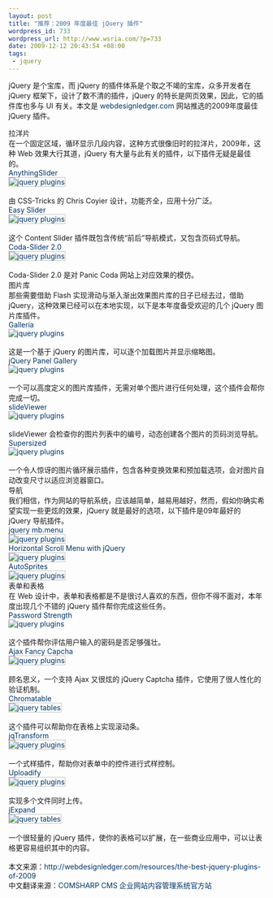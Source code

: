```yaml
--- 
layout: post
title: "推荐：2009 年度最佳 jQuery 插件"
wordpress_id: 733
wordpress_url: http://www.wsria.com/?p=733
date: 2009-12-12 20:43:54 +08:00
tags: 
 - jquery
---
```

<p style="margin-top: 0px; margin-right: 0px; margin-bottom: 1em; margin-left: 0px; padding: 0px;">jQuery 是个宝库，而 jQuery 的插件体系是个取之不竭的宝库，众多开发者在 jQuery 框架下，设计了数不清的插件，jQuery  的特长是网页效果，因此，它的插件库也多与 UI 有关。本文是 <a style="color: #003366; text-decoration: none; padding: 0px; margin: 0px;" href="http://www.webdesignledger.com/">webdesignledger.com</a> 网站推选的2009年度最佳 jQuery 插件。</p>
<p style="margin-top: 0px; margin-right: 0px; margin-bottom: 1em; margin-left: 0px; padding: 0px;">拉洋片 <br style="padding: 0px; margin: 0px;" />在一个固定区域，循环显示几段内容，这种方式很像旧时的拉洋片，2009年，这种 Web 效果大行其道，jQuery 有大量与此有关的插件，以下插件无疑是最佳的。<br style="padding: 0px; margin: 0px;" /><a style="color: #003366; text-decoration: none; padding: 0px; margin: 0px;" href="http://css-tricks.com/anythingslider-jquery-plugin/">AnythingSlider</a> <br style="padding: 0px; margin: 0px;" /><a style="color: #003366; text-decoration: none; padding: 0px; margin: 0px;" href="http://css-tricks.com/anythingslider-jquery-plugin/"><img style="padding: 0px; margin: 0px; border: 1px solid #c0c0c0;" src="http://webdesignledger.com/wp-content/uploads/2009/12/jquery_2009_1.jpg" alt="jquery plugins" /></a><br style="padding: 0px; margin: 0px;" /><!--more--><br style="padding: 0px; margin: 0px;" />由 CSS-Tricks 的 Chris Coyier 设计，功能齐全，应用十分广泛。<br style="padding: 0px; margin: 0px;" /><a style="color: #003366; text-decoration: none; padding: 0px; margin: 0px;" href="http://cssglobe.com/post/5780/easy-slider-17-numeric-navigation-jquery-slider">Easy Slider</a> <br style="padding: 0px; margin: 0px;" /><a style="color: #003366; text-decoration: none; padding: 0px; margin: 0px;" href="http://cssglobe.com/post/5780/easy-slider-17-numeric-navigation-jquery-slider"><img style="padding: 0px; margin: 0px; border: 1px solid #c0c0c0;" src="http://webdesignledger.com/wp-content/uploads/2009/12/jquery_2009_3.jpg" alt="jquery plugins" /></a><br style="padding: 0px; margin: 0px;" /><br style="padding: 0px; margin: 0px;" />这个 Content Slider 插件既包含传统“前后”导航模式，又包含页码式导航。<br style="padding: 0px; margin: 0px;" /><a style="color: #003366; text-decoration: none; padding: 0px; margin: 0px;" href="http://www.ndoherty.biz/tag/coda-slider/">Coda-Slider 2.0</a> <br style="padding: 0px; margin: 0px;" /><a style="color: #003366; text-decoration: none; padding: 0px; margin: 0px;" href="http://www.ndoherty.biz/tag/coda-slider/"><img style="padding: 0px; margin: 0px; border: 1px solid #c0c0c0;" src="http://webdesignledger.com/wp-content/uploads/2009/12/jquery_2009_7.jpg" alt="jquery plugins" /></a><br style="padding: 0px; margin: 0px;" /><br style="padding: 0px; margin: 0px;" />Coda-Slider 2.0 是对 Panic Coda 网站上对应效果的模仿。<br style="padding: 0px; margin: 0px;" />图片库 <br style="padding: 0px; margin: 0px;" />那些需要借助 Flash 实现滑动与渐入渐出效果图片库的日子已经去过，借助 jQuery，这种效果已经可以在本地实现，以下是本年度备受欢迎的几个 jQuery 图片库插件。<br style="padding: 0px; margin: 0px;" /><a style="color: #003366; text-decoration: none; padding: 0px; margin: 0px;" href="http://devkick.com/lab/galleria/">Galleria</a> <br style="padding: 0px; margin: 0px;" /><a style="color: #003366; text-decoration: none; padding: 0px; margin: 0px;" href="http://devkick.com/lab/galleria/"><img style="padding: 0px; margin: 0px; border: 0px initial initial;" src="http://webdesignledger.com/wp-content/uploads/2009/12/jquery_2009_4.jpg" alt="jquery plugins" /></a><br style="padding: 0px; margin: 0px;" /><br style="padding: 0px; margin: 0px;" />这是一个基于 jQuery 的图片库，可以逐个加载图片并显示缩略图。<br style="padding: 0px; margin: 0px;" /><a style="color: #003366; text-decoration: none; padding: 0px; margin: 0px;" href="http://www.catchmyfame.com/2009/08/13/jquery-panel-gallery-1-1-plugin-released/">jQuery Panel Gallery</a> <br style="padding: 0px; margin: 0px;" /><a style="color: #003366; text-decoration: none; padding: 0px; margin: 0px;" href="http://www.catchmyfame.com/2009/08/13/jquery-panel-gallery-1-1-plugin-released/"><img style="padding: 0px; margin: 0px; border: 0px initial initial;" src="http://webdesignledger.com/wp-content/uploads/2009/12/jquery_2009_5.jpg" alt="jquery plugins" /></a><br style="padding: 0px; margin: 0px;" /><br style="padding: 0px; margin: 0px;" />一个可以高度定义的图片库插件，无需对单个图片进行任何处理，这个插件会帮你完成一切。<br style="padding: 0px; margin: 0px;" /><a style="color: #003366; text-decoration: none; padding: 0px; margin: 0px;" href="http://www.gcmingati.net/wordpress/wp-content/lab/jquery/imagestrip/imageslide-plugin.html">slideViewer</a> <br style="padding: 0px; margin: 0px;" /><a style="color: #003366; text-decoration: none; padding: 0px; margin: 0px;" href="http://www.gcmingati.net/wordpress/wp-content/lab/jquery/imagestrip/imageslide-plugin.html"><img style="padding: 0px; margin: 0px; border: 0px initial initial;" src="http://webdesignledger.com/wp-content/uploads/2009/12/jquery_2009_10.jpg" alt="jquery plugins" /></a><br style="padding: 0px; margin: 0px;" /><br style="padding: 0px; margin: 0px;" />slideViewer 会检查你的图片列表中的编号，动态创建各个图片的页码浏览导航。<br style="padding: 0px; margin: 0px;" /><a style="color: #003366; text-decoration: none; padding: 0px; margin: 0px;" href="http://www.buildinternet.com/project/supersized/">Supersized</a> <br style="padding: 0px; margin: 0px;" /><a style="color: #003366; text-decoration: none; padding: 0px; margin: 0px;" href="http://www.buildinternet.com/project/supersized/"><img style="padding: 0px; margin: 0px; border: 0px initial initial;" src="http://webdesignledger.com/wp-content/uploads/2009/12/jquery_2009_6.jpg" alt="jquery plugins" /></a><br style="padding: 0px; margin: 0px;" /><br style="padding: 0px; margin: 0px;" />一个令人惊讶的图片循环展示插件，包含各种变换效果和预加载选项，会对图片自动改变尺寸以适应浏览器窗口。<br style="padding: 0px; margin: 0px;" />导航 <br style="padding: 0px; margin: 0px;" />我们相信，作为网站的导航系统，应该越简单，越易用越好，然而，假如你确实希望实现一些更炫的效果，jQuery 就是最好的选项，以下插件是09年最好的 jQuery 导航插件。<br style="padding: 0px; margin: 0px;" /><a style="color: #003366; text-decoration: none; padding: 0px; margin: 0px;" href="http://pupunzi.open-lab.com/mb-jquery-components/mb-_menu/">jquery mb.menu</a> <br style="padding: 0px; margin: 0px;" /><a style="color: #003366; text-decoration: none; padding: 0px; margin: 0px;" href="http://pupunzi.open-lab.com/mb-jquery-components/mb-_menu/"><img style="padding: 0px; margin: 0px; border: 1px solid #c0c0c0;" src="http://webdesignledger.com/wp-content/uploads/2009/12/jquery_2009_8.jpg" alt="jquery plugins" /></a><br style="padding: 0px; margin: 0px;" /><a style="color: #003366; text-decoration: none; padding: 0px; margin: 0px;" href="http://www.queness.com/post/256/horizontal-scroll-menu-with-jquery-tutorial">Horizontal Scroll Menu with jQuery </a><br style="padding: 0px; margin: 0px;" /><a style="color: #003366; text-decoration: none; padding: 0px; margin: 0px;" href="http://www.queness.com/post/256/horizontal-scroll-menu-with-jquery-tutorial"><img style="padding: 0px; margin: 0px; border: 1px solid #c0c0c0;" src="http://webdesignledger.com/wp-content/uploads/2009/12/jquery_2009_16.jpg" alt="jquery plugins" /></a><br style="padding: 0px; margin: 0px;" /><a style="color: #003366; text-decoration: none; padding: 0px; margin: 0px;" href="http://www.newmediacampaigns.com/page/autosprites-jquery-menu-plugin">AutoSprites</a> <br style="padding: 0px; margin: 0px;" /><a style="color: #003366; text-decoration: none; padding: 0px; margin: 0px;" href="http://www.newmediacampaigns.com/page/autosprites-jquery-menu-plugin"><img style="padding: 0px; margin: 0px; border: 1px solid #c0c0c0;" src="http://webdesignledger.com/wp-content/uploads/2009/12/jquery_2009_9.jpg" alt="jquery plugins" /></a><br style="padding: 0px; margin: 0px;" />表单和表格 <br style="padding: 0px; margin: 0px;" />在 Web 设计中，表单和表格都是不是很讨人喜欢的东西，但你不得不面对，本年度出现几个不错的 jQuery 插件帮你完成这些任务。<br style="padding: 0px; margin: 0px;" /><a style="color: #003366; text-decoration: none; padding: 0px; margin: 0px;" href="http://www.unwrongest.com/projects/password-strength/">Password Strength</a> <br style="padding: 0px; margin: 0px;" /><a style="color: #003366; text-decoration: none; padding: 0px; margin: 0px;" href="http://www.unwrongest.com/projects/password-strength/"><img style="padding: 0px; margin: 0px; border: 0px initial initial;" src="http://webdesignledger.com/wp-content/uploads/2009/12/jquery_2009_12.jpg" alt="jquery plugins" /></a><br style="padding: 0px; margin: 0px;" /><br style="padding: 0px; margin: 0px;" />这个插件帮你评估用户输入的密码是否足够强壮。<br style="padding: 0px; margin: 0px;" /><a style="color: #003366; text-decoration: none; padding: 0px; margin: 0px;" href="http://www.webdesignbeach.com/beachbar/ajax-fancy-captcha-jquery-plugin">Ajax Fancy Capcha</a> <br style="padding: 0px; margin: 0px;" /><a style="color: #003366; text-decoration: none; padding: 0px; margin: 0px;" href="http://www.webdesignbeach.com/beachbar/ajax-fancy-captcha-jquery-plugin"><img style="padding: 0px; margin: 0px; border: 1px solid #c0c0c0;" src="http://webdesignledger.com/wp-content/uploads/2009/12/jquery_2009_13.jpg" alt="jquery plugins" /></a><br style="padding: 0px; margin: 0px;" /><br style="padding: 0px; margin: 0px;" />顾名思义，一个支持 Ajax 又很炫的 jQuery Captcha 插件，它使用了很人性化的验证机制。<br style="padding: 0px; margin: 0px;" /><a style="color: #003366; text-decoration: none; padding: 0px; margin: 0px;" href="http://www.chromaloop.com/posts/chromatable-jquery-plugin">Chromatable</a> <br style="padding: 0px; margin: 0px;" /><a style="color: #003366; text-decoration: none; padding: 0px; margin: 0px;" href="http://www.chromaloop.com/posts/chromatable-jquery-plugin"><img style="padding: 0px; margin: 0px; border: 1px solid #c0c0c0;" src="http://webdesignledger.com/wp-content/uploads/2009/11/jquery_tables_10.jpg" alt="jquery tables" /></a><br style="padding: 0px; margin: 0px;" /><br style="padding: 0px; margin: 0px;" />这个插件可以帮助你在表格上实现滚动条。<br style="padding: 0px; margin: 0px;" /><a style="color: #003366; text-decoration: none; padding: 0px; margin: 0px;" href="http://www.dfc-e.com/metiers/multimedia/opensource/jqtransform/">jqTransform</a> <br style="padding: 0px; margin: 0px;" /><a style="color: #003366; text-decoration: none; padding: 0px; margin: 0px;" href="http://www.dfc-e.com/metiers/multimedia/opensource/jqtransform/"><img style="padding: 0px; margin: 0px; border: 1px solid #c0c0c0;" src="http://webdesignledger.com/wp-content/uploads/2009/12/jquery_2009_14.jpg" alt="jquery plugins" /></a><br style="padding: 0px; margin: 0px;" /><br style="padding: 0px; margin: 0px;" />一个式样插件，帮助你对表单中的控件进行式样控制。<br style="padding: 0px; margin: 0px;" /><a style="color: #003366; text-decoration: none; padding: 0px; margin: 0px;" href="http://www.uploadify.com/">Uploadify</a> <br style="padding: 0px; margin: 0px;" /><a style="color: #003366; text-decoration: none; padding: 0px; margin: 0px;" href="http://www.uploadify.com/"><img style="padding: 0px; margin: 0px; border: 1px solid #c0c0c0;" src="http://webdesignledger.com/wp-content/uploads/2009/12/jquery_2009_15.jpg" alt="jquery plugins" /></a><br style="padding: 0px; margin: 0px;" /><br style="padding: 0px; margin: 0px;" />实现多个文件同时上传。<br style="padding: 0px; margin: 0px;" /><a style="color: #003366; text-decoration: none; padding: 0px; margin: 0px;" href="http://www.jankoatwarpspeed.com/post/2009/07/20/Expand-table-rows-with-jQuery-jExpand-plugin.aspx">jExpand </a><br style="padding: 0px; margin: 0px;" /><a style="color: #003366; text-decoration: none; padding: 0px; margin: 0px;" href="http://www.jankoatwarpspeed.com/post/2009/07/20/Expand-table-rows-with-jQuery-jExpand-plugin.aspx"><img style="padding: 0px; margin: 0px; border: 1px solid #c0c0c0;" src="http://webdesignledger.com/wp-content/uploads/2009/11/jquery_tables_1.jpg" alt="jquery tables" /></a><br style="padding: 0px; margin: 0px;" /><br style="padding: 0px; margin: 0px;" />一个很轻量的 jQuery 插件，使你的表格可以扩展，在一些商业应用中，可以让表格更容易组织其中的内容。<br style="padding: 0px; margin: 0px;" /><br style="padding: 0px; margin: 0px;" />本文来源：<a style="color: #003366; text-decoration: none; padding: 0px; margin: 0px;" href="http://webdesignledger.com/resources/the-best-jquery-plugins-of-2009">http://webdesignledger.com/resources/the-best-jquery-plugins-of-2009</a><br style="padding: 0px; margin: 0px;" />中文翻译来源：<a style="color: #003366; text-decoration: none; padding: 0px; margin: 0px;" href="http://www.comsharp.com/">COMSHARP CMS 企业网站内容管理系统官方站</a></p>
